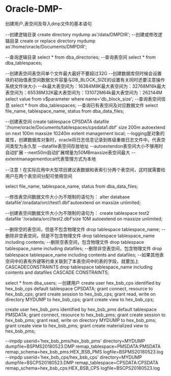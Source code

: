 # Oracle-DMP-
创建用户,表空间及导入dmp文件的基本语句



--创建逻辑目录
create directory mydump as'/data/DMPDIR';
--创建或修改逻辑目录
create or replace directory mydump as'/home/oracle/Documents/DMPDIR';

--查询逻辑目录
select * from dba_directories;
--查询表空间
select * from dba_tablespaces;

--创建表空间表空间单个文件最大最好不要超过32G
--创建数据库但时候会设置块的初始值表空间数据文件容量与DB_BLOCK_SIZE的设置有关同时还要注意操作系统文件块大小
--4k最大表空间为：16384M8K最大表空间为：32768M16k最大表空间为：65536M32K最大表空间为：131072M64k最大表空间为：262144M
select value from v$parameter where name='db_block_size';
--查询表空间信息
select * from dba_tablespaces;
--查询已有表空间及对应数据文件
select file_name, tablespace_name, status from dba_data_files;

--创建表空间
create tablespace CPSDATA
datafile '/home/oracle/Documents/tablespaces/cpsdata1.dbf'
size 200m
autoextend on
next 100m maxsize 10240m
extent management local;
--logging是对象的属性，创建数据库对象时，oracle将日志信息记录到练级重做日志文件中。代表空间类型为永久型
--datafile表空间存放地址
--autoextendon表空间大小不够用时自动扩展
--next50m自动扩展增量为50MBmaxsize表空间最大
--extentmanagementlocal代表管理方式为本地

--注意！在实际应用中大型项目建议表数据和表索引分两个表空间，这时就需要给用户在两个表空间分配可使用空间

select file_name, tablespace_name, status from dba_data_files;

--修改表空间数据文件大小为不限制的语句为：
alter database datafile'/oradata/orcl/test1.dbf'autoextend on maxsize unlimited;

--创建表空间数据文件大小为不限制的语句为：
create tablespace test2  datafile '/oradata/orcl/test2.dbf'size 10M autoextend on maxsize unlimited;

--删除空的表空间，但是不包含物理文件
drop tablespace tablespace_name;
--删除非空表空间，但是不包含物理文件
drop tablespace tablespace_name including contents;
--删除空表空间，包含物理文件
drop tablespace tablespace_name including datafiles;
--删除非空表空间，包含物理文件
drop tablespace tablespace_name including contents and datafiles;
--如果其他表空间中的表有外键等约束关联到了本表空间中的表的字段，就要加上CASCADECONSTRAINTS
drop tablespace tablespace_name including contents and datafiles CASCADE CONSTRAINTS;


select * from dba_users;
--创建用户
create user hex_bsb_cps  identified by hex_bsb_cps
default tablespace CPSDATA;
grant   connect, resource to hex_bsb_cps;
grant create session to hex_bsb_cps;
grant read, write on directory MYDUMP to hex_bsb_cps;
grant create view to hex_bsb_cps;

create user hex_bsb_pms identified by hex_bsb_pms
default tablespace PMSDATA;
grant connect, resource to hex_bsb_pms;
grant create session to hex_bsb_pms;
grant read, write on directory MYDUMP to hex_bsb_pms;
grant create view to hex_bsb_pms;
grant create materialized view to hex_bsb_pms;

--impdp userid='hex_bsb_pms/hex_bsb_pms' directory=MYDUMP  dumpfile=BSPMS20180523.DMP remap_tablespace=PMSDATA:PMSDATA remap_schema=hex_bsb_pms:HEX_BSB_PMS logfile=BSPMS20180523.log
--impdp userid='hex_bsb_cps/hex_bsb_cps' directory=MYDUMP  dumpfile=BSCPS20180523.DMP remap_tablespace=CPSDATA:CPSDATA remap_schema=hex_bsb_cps:HEX_BSB_CPS logfile=BSCPS20180523.log

